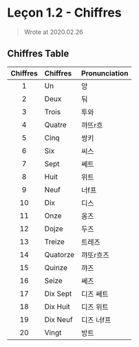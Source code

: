 
# Leçon 1.2 - Chiffres

> Wrote at 2020.02.26

## Chiffres Table

| Chiffres | Chiffres | Pronunciation |
|:--------:|:---------|:--------------|
|    1     | Un       | 앙            |
|    2     | Deux     | 둬            |
|    3     | Trois    | 투와           |
|    4     | Quatre   | 꺄뜨r흐        |
|    5     | Cinq     | 쌍키           |
|    6     | Six      | 씨스           |
|    7     | Sept     | 쎄트           |
|    8     | Huit     | 위트           |
|    9     | Neuf     | 너f프          |
|    10    | Dix      | 디스           |
|    11    | Onze     | 옹즈           |
|    12    | Dojze    | 두즈           |
|    13    | Treize   | 트레즈         |
|    14    | Quatorze | 꺄또r흐즈       |
|    15    | Quinze   | 꺄즈           |
|    16    | Seize    | 쎄즈           |
|    17    | Dix Sept | 디즈 쎄트       |
|    18    | Dix Huit | 디즈 위트       |
|    19    | Dix Neuf | 디즈 너f프      |
|    20    | Vingt    | 방트           |
